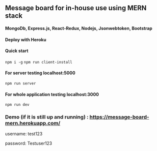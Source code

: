 ## Message board for in-house use using MERN stack 
#### MongoDb, Express.js, React-Redux, Nodejs, Jsonwebtoken, Bootstrap
#### Deploy with Heroku

#### Quick start 
`npm i -g`
`npm run client-install`
#### For server testing localhost:5000
`npm run server`
#### For whole application testing localhost:3000
`npm run dev`
### Demo (if it is still up and running) : https://message-board-mern.herokuapp.com/

username: test123

password: Testuser123
